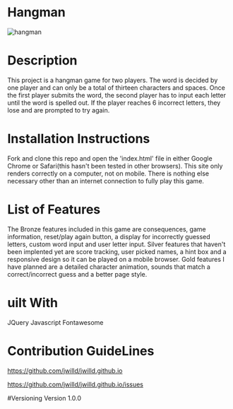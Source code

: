 # Hangman
![hangman](https://ibb.co/NSRNG3J)

# Description
This project is a hangman game for two players. The word is decided by one player and can only be a total of thirteen characters and spaces. Once the first player submits the word, the second player has to input each letter until the word is spelled out. If the player reaches 6 incorrect letters, they lose and are prompted to try again. 

# Installation Instructions
Fork and clone this repo and open the 'index.html' file in either Google Chrome or Safari(this hasn't been tested in other browsers). This site only renders correctly on a computer, not on mobile. There is nothing else necessary other than an internet connection to fully play this game. 


# List of Features
The Bronze features included in this game are consequences, game information, reset/play again button, a display for incorrectly guessed letters, custom word input and user letter input. Silver features that haven't been implented yet are score tracking, user picked names, a hint box and a responsive design so it can be played on a mobile browser. Gold features I have planned are a detailed character animation, sounds that match a correct/incorrect guess and a better page style.

# uilt With
JQuery
Javascript
Fontawesome



# Contribution GuideLines
https://github.com/jwilld/jwilld.github.io

https://github.com/jwilld/jwilld.github.io/issues

#Versioning 
Version 1.0.0







 


